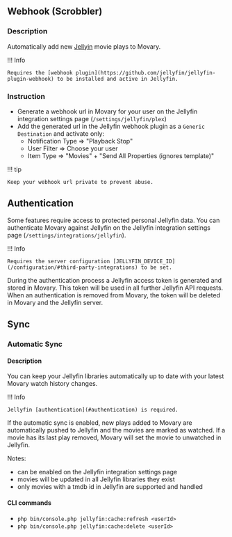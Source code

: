 ## Webhook (Scrobbler)

### Description

Automatically add new [Jellyin](https://jellyfin.org/) movie plays to Movary.

!!! Info

    Requires the [webhook plugin](https://github.com/jellyfin/jellyfin-plugin-webhook) to be installed and active in Jellyfin.

### Instruction

- Generate a webhook url in Movary for your user on the Jellyfin integration settings page (`/settings/jellyfin/plex`)
- Add the generated url in the Jellyfin webhook plugin as a `Generic Destination` and activate only:
    - Notification Type => "Playback Stop"
    - User Filter => Choose your user
    - Item Type => "Movies" + "Send All Properties (ignores template)"

!!! tip

    Keep your webhook url private to prevent abuse.

## Authentication

Some features require access to protected personal Jellyfin data.
You can authenticate Movary against Jellyfin on the Jellyfin integration settings page (`/settings/integrations/jellyfin`).

!!! Info

    Requires the server configuration [JELLYFIN_DEVICE_ID](/configuration/#third-party-integrations) to be set.

During the authentication process a Jellyfin access token is generated and stored in Movary.
This token will be used in all further Jellyfin API requests.
When an authentication is removed from Movary, the token will be deleted in Movary and the Jellyfin server.

## Sync

### Automatic Sync

#### Description

You can keep your Jellyfin libraries automatically up to date with your latest Movary watch history changes.

!!! Info

    Jellyfin [authentication](#authentication) is required.  


If the automatic sync is enabled, new plays added to Movary are automatically pushed to Jellyfin and the movies are marked as watched.
If a movie has its last play removed, Movary will set the movie to unwatched in Jellyfin.

Notes:

- can be enabled on the Jellyfin integration settings page
- movies will be updated in all Jellyfin libraries they exist
- only movies with a tmdb id in Jellyfin are supported and handled

#### CLI commands

- `php bin/console.php jellyfin:cache:refresh <userId>`
- `php bin/console.php jellyfin:cache:delete <userId>`

